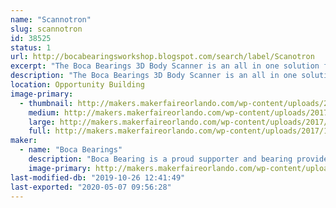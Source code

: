```yaml
---
name: "Scannotron"
slug: scannotron
id: 38525
status: 1
url: http://bocabearingsworkshop.blogspot.com/search/label/Scanotron
excerpt: "The Boca Bearings 3D Body Scanner is an all in one solution for 3D scanning. The subject stands on a rotating platform while a Microsoft Kinect (generation 1) sits on a rail which can be moved up or down to capture a whole body as the subject rotates in place. "
description: "The Boca Bearings 3D Body Scanner is an all in one solution for 3D scanning. The subject stands on a rotating platform while a Microsoft Kinect (generation 1) sits on a rail which can be moved up or down to capture a whole body as the subject rotates in place. A laptop running Skanect takes in the image data and creates a mesh of the person standing on our rotating platform. These meshes can be exported as an STL to be 3D Printed or sent to any 3D modeling tool for further refinement."
location: Opportunity Building
image-primary:
  - thumbnail: http://makers.makerfaireorlando.com/wp-content/uploads/2017/10/20170929_154554-e1507041522369-150x150.jpg
    medium: http://makers.makerfaireorlando.com/wp-content/uploads/2017/10/20170929_154554-e1507041522369-225x300.jpg
    large: http://makers.makerfaireorlando.com/wp-content/uploads/2017/10/20170929_154554-e1507041522369-768x1024.jpg
    full: http://makers.makerfaireorlando.com/wp-content/uploads/2017/10/20170929_154554-e1507041522369.jpg
maker:
  - name: "Boca Bearings"
    description: "Boca Bearing is a proud supporter and bearing provider for makers all over the world. Based in South Florida, Boca Bearings provides all types of bearings for robotics, remote-controlled aircraft, 3D printers, industrial equipment- you name it! If it rotates, it probably has our bearing inside of it! "
    image-primary: http://makers.makerfaireorlando.com/wp-content/uploads/2015/08/BocaBearings-Logo-Tagline-1024x427.jpg
last-modified-db: "2019-10-26 12:41:49"
last-exported: "2020-05-07 09:56:28"
---
```

